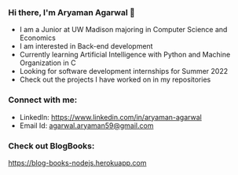### Hi there, I'm Aryaman Agarwal 👋

- I am a Junior at UW Madison majoring in Computer Science and Economics
- I am interested in Back-end development 
- Currently learning Artificial Intelligence with Python and Machine Organization in C
- Looking for software development internships for Summer 2022
- Check out the projects I have worked on in my repositories

### Connect with me:

- LinkedIn: https://www.linkedin.com/in/aryaman-agarwal
- Email Id: agarwal.aryaman59@gmail.com

### Check out BlogBooks:
https://blog-books-nodejs.herokuapp.com
